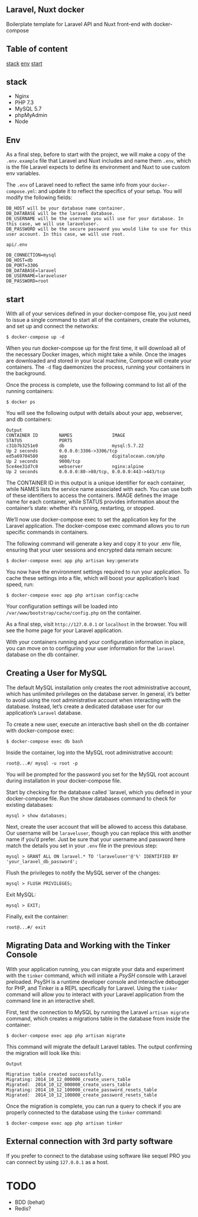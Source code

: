 ## Laravel, Nuxt docker
Boilerplate template for Laravel API and Nuxt front-end with docker-compose

## Table of content
[stack](#stack)
[env](#env)
[start](#start)

## stack
- Nginx
- PHP 7.3
- MySQL 5.7
- phpMyAdmin
- Node

## Env

As a final step, before to start with the project, we will make a copy of the `.env.example` file that Laravel and Nuxt includes and name them `.env`, which is the file Laravel expects to define its environment and Nuxt to use custom env variables.

The `.env` of Laravel need to reflect the same info from your `docker-compose.yml`:  and update it to reflect the specifics of your setup. You will modify the following fields:

```
DB_HOST will be your database name container.
DB_DATABASE will be the laravel database.
DB_USERNAME will be the username you will use for your database. In this case, we will use laraveluser.
DB_PASSWORD will be the secure password you would like to use for this user account. In this case, we will use root.

api/.env

DB_CONNECTION=mysql
DB_HOST=db
DB_PORT=3306
DB_DATABASE=laravel
DB_USERNAME=laraveluser
DB_PASSWORD=root
```

## start
With all of your services defined in your docker-compose file, you just need to issue a single command to start all of the containers, create the volumes, and set up and connect the networks:

`$ docker-compose up -d`

When you run docker-compose up for the first time, it will download all of the necessary Docker images, which might take a while. Once the images are downloaded and stored in your local machine, Compose will create your containers. The `-d` flag daemonizes the process, running your containers in the background.

Once the process is complete, use the following command to list all of the running containers:

`$ docker ps`

You will see the following output with details about your app, webserver, and db containers:

```
Output
CONTAINER ID        NAMES               IMAGE                             STATUS              PORTS
c31b7b3251e0        db                  mysql:5.7.22                      Up 2 seconds        0.0.0.0:3306->3306/tcp
ed5a69704580        app                 digitalocean.com/php              Up 2 seconds        9000/tcp
5ce4ee31d7c0        webserver           nginx:alpine                      Up 2 seconds        0.0.0.0:80->80/tcp, 0.0.0.0:443->443/tcp
```

The CONTAINER ID in this output is a unique identifier for each container, while NAMES lists the service name associated with each. You can use both of these identifiers to access the containers. IMAGE defines the image name for each container, while STATUS provides information about the container’s state: whether it’s running, restarting, or stopped.

We’ll now use docker-compose exec to set the application key for the Laravel application. The docker-compose exec command allows you to run specific commands in containers.

The following command will generate a key and copy it to your .env file, ensuring that your user sessions and encrypted data remain secure:

`$ docker-compose exec app php artisan key:generate`

You now have the environment settings required to run your application. To cache these settings into a file, which will boost your application’s load speed, run:

`$ docker-compose exec app php artisan config:cache`

Your configuration settings will be loaded into `/var/www/bootstrap/cache/config.php` on the container.

As a final step, visit `http://127.0.0.1`  or `localhost` in the browser. You will see the home page for your Laravel application.

With your containers running and your configuration information in place, you can move on to configuring your user information for the `laravel` database on the db container.


##  Creating a User for MySQL

The default MySQL installation only creates the root administrative account, which has unlimited privileges on the database server. In general, it’s better to avoid using the root administrative account when interacting with the database. Instead, let’s create a dedicated database user for our application’s `Laravel` database.

To create a new user, execute an interactive bash shell on the db container with docker-compose exec:

`$ docker-compose exec db bash`

Inside the container, log into the MySQL root administrative account:

`root@...#/ mysql -u root -p`

You will be prompted for the password you set for the MySQL root account during installation in your docker-compose file.

Start by checking for the database called `laravel, which you defined in your docker-compose file. Run the show databases command to check for existing databases:

`mysql > show databases;`

Next, create the user account that will be allowed to access this database. Our username will be `laraveluser`, though you can replace this with another name if you’d prefer. Just be sure that your username and password here match the details you set in your `.env` file in the previous step:

`mysql > GRANT ALL ON laravel.* TO 'laraveluser'@'%' IDENTIFIED BY 'your_laravel_db_password';`

Flush the privileges to notify the MySQL server of the changes:

`mysql > FLUSH PRIVILEGES;`

Exit MySQL:

`mysql > EXIT;`

Finally, exit the container:

`root@...#/ exit`


## Migrating Data and Working with the Tinker Console

With your application running, you can migrate your data and experiment with the `tinker` command, which will initiate a *PsySH* console with Laravel preloaded. PsySH is a runtime developer console and interactive debugger for PHP, and Tinker is a REPL specifically for Laravel. Using the `tinker` command will allow you to interact with your Laravel application from the command line in an interactive shell.

First, test the connection to MySQL by running the Laravel `artisan migrate` command, which creates a migrations table in the database from inside the container:

`$ docker-compose exec app php artisan migrate`

This command will migrate the default Laravel tables. The output confirming the migration will look like this:

```
Output

Migration table created successfully.
Migrating: 2014_10_12_000000_create_users_table
Migrated:  2014_10_12_000000_create_users_table
Migrating: 2014_10_12_100000_create_password_resets_table
Migrated:  2014_10_12_100000_create_password_resets_table
```

Once the migration is complete, you can run a query to check if you are properly connected to the database using the `tinker` command:

`$ docker-compose exec app php artisan tinker`


## External connection with 3rd party software

If you prefer to connect to the database using software like sequel PRO you can connect by using `127.0.0.1` as a host.

# TODO #

- BDD (behat)
- Redis?
